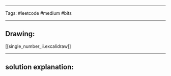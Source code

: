 

----

Tags: #leetcode #medium #bits

----

## Drawing:
[[single_number_ii.excalidraw]]

----


## solution explanation:

